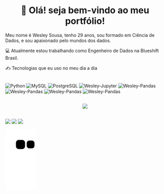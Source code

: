 
<h1 align="center"> 👋 Olá! seja bem-vindo ao meu portfólio!</h1>


Meu nome é Wesley Sousa, tenho 29 anos, sou formado em Ciência de Dados, e sou apaixonado pelo mundos dos dados.

💻 Atualmente estou trabalhando como Engenheiro de Dados na Blueshift Brasil.

✍ Tecnologias que eu uso no meu dia a dia
<div style="display: inline_block"><br/>
  <img align="center" alt="Python" heigth="40" width="50" src="https://cdn.jsdelivr.net/gh/devicons/devicon/icons/python/python-original.svg">
  <img align="center" alt="MySQL" heigth="40" width="50" src="https://cdn.jsdelivr.net/gh/devicons/devicon/icons/mysql/mysql-original-wordmark.svg">
  <img align="center" alt="PostgreSQL" heigth="40" width="50" src="https://cdn.jsdelivr.net/gh/devicons/devicon/icons/postgresql/postgresql-original-wordmark.svg">
  <img align="center" alt="Wesley-Jupyter" height="40" width="50" src="https://cdn.jsdelivr.net/gh/devicons/devicon/icons/jupyter/jupyter-original-wordmark.svg" />
  <img align="center" alt="Wesley-Pandas" height="60" width="70" src="https://cdn.jsdelivr.net/gh/devicons/devicon/icons/pandas/pandas-original-wordmark.svg" />
  <img align="center" alt="Wesley-Pandas" height="50" width="50" src="https://img.icons8.com/fluency/48/000000/anaconda--v2.png"/>
  <img align="center" alt="Wesley-Pandas" height="90" width="80" src="https://cdn.jsdelivr.net/gh/devicons/devicon/icons/numpy/numpy-original-wordmark.svg" />
  <img align="center" alt="Wesley-Pandas" height="70" width="70" src="https://cdn.jsdelivr.net/gh/devicons/devicon/icons/microsoftsqlserver/microsoftsqlserver-plain-wordmark.svg" />                                                     
 
##

<div align="center">
  <a href="https://github.com/wesleysousa00">
  <img height="180em" src="https://github-readme-stats.vercel.app/api?username=wesleysousa00&show_icons=true&theme=dark&include_all_commits=true&count_private=true"/>
</div>
  
  ##
  
  <div> 
  <a href="https://www.linkedin.com/in/wesleyrsousa/" target="_blank"><img src="https://img.shields.io/badge/-LinkedIn-%230077B5?style=for-the-badge&logo=linkedin&logoColor=white" target="_blank"></a> 
  <a href="https://www.instagram.com/wesley.sousa0/" target="_blank"><img src="https://img.shields.io/badge/-Instagram-%23E4405F?style=for-the-badge&logo=instagram&logoColor=white" target="_blank"></a>
  <a href = "mailto:wesley.jlle@gmail.com"><img src="https://img.shields.io/badge/Gmail-D14836?style=for-the-badge&logo=gmail&logoColor=white" target="_blank"></a>
 
 
  ![Snake animation](https://github.com/rafaballerini/rafaballerini/blob/output/github-contribution-grid-snake.svg)
 
</div>
    
    
    
